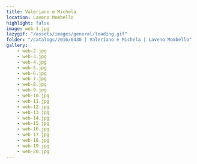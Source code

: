```yaml
---
title: Valeriano e Michela
location: Laveno Mombello
highlight: false
image: web-1.jpg
lazygif: "/assets/images/general/loading.gif"
folder: "/catalogs/2016/0430 | Valeriano e Michela | Laveno Mombello"
gallery:    
    - web-2.jpg
    - web-3.jpg
    - web-4.jpg
    - web-5.jpg
    - web-6.jpg
    - web-7.jpg
    - web-8.jpg
    - web-9.jpg
    - web-10.jpg
    - web-11.jpg
    - web-12.jpg
    - web-13.jpg
    - web-14.jpg
    - web-15.jpg
    - web-16.jpg
    - web-17.jpg
    - web-18.jpg
    - web-19.jpg
    - web-20.jpg
---
```

